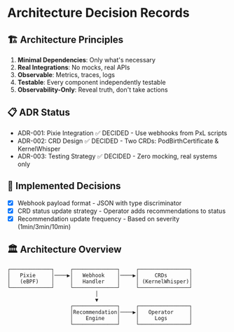 # Architecture Decision Records

## 🏗️ Architecture Principles
1. **Minimal Dependencies**: Only what's necessary
2. **Real Integrations**: No mocks, real APIs
3. **Observable**: Metrics, traces, logs
4. **Testable**: Every component independently testable
5. **Observability-Only**: Reveal truth, don't take actions

## 📋 ADR Status
- ADR-001: Pixie Integration ✅ DECIDED - Use webhooks from PxL scripts
- ADR-002: CRD Design ✅ DECIDED - Two CRDs: PodBirthCertificate & KernelWhisper
- ADR-003: Testing Strategy ✅ DECIDED - Zero mocking, real systems only

## 🎯 Implemented Decisions
- [x] Webhook payload format - JSON with type discriminator
- [x] CRD status update strategy - Operator adds recommendations to status
- [x] Recommendation update frequency - Based on severity (1min/3min/10min)

## 🏛️ Architecture Overview
```
┌─────────────┐     ┌──────────────┐     ┌────────────────┐
│   Pixie     │────▶│   Webhook    │────▶│     CRDs       │
│   (eBPF)    │     │   Handler    │     │ (KernelWhisper)│
└─────────────┘     └──────────────┘     └────────────────┘
                            │
                            ▼
                    ┌──────────────┐     ┌────────────────┐
                    │Recommendation│────▶│   Operator     │
                    │    Engine    │     │     Logs       │
                    └──────────────┘     └────────────────┘
```